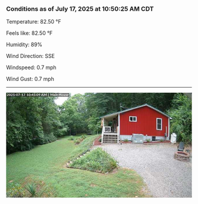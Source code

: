 ### Conditions as of July 17, 2025 at 10:50:25 AM CDT 

Temperature: 82.50 &deg;F

Feels like: 82.50 &deg;F

Humidity: 89%

Wind Direction: SSE

Windspeed: 0.7 mph

Wind Gust: 0.7 mph

---

<img src="./images/latest.jpeg"/>

